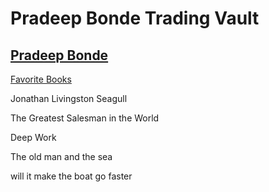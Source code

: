
# **Pradeep Bonde Trading Vault**

## [Pradeep Bonde](https://x.com/PradeepBonde)

[Favorite Books](https://x.com/PradeepBonde/status/1959597480448029101)

Jonathan Livingston Seagull

The Greatest Salesman in the World

Deep Work

The old man and the sea

will it make the boat go faster